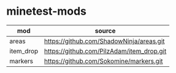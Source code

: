 # minetest-mods

| mod | source |
| --- | --- |
| areas | https://github.com/ShadowNinja/areas.git |
| item_drop | https://github.com/PilzAdam/item_drop.git |
| markers | https://github.com/Sokomine/markers.git |
